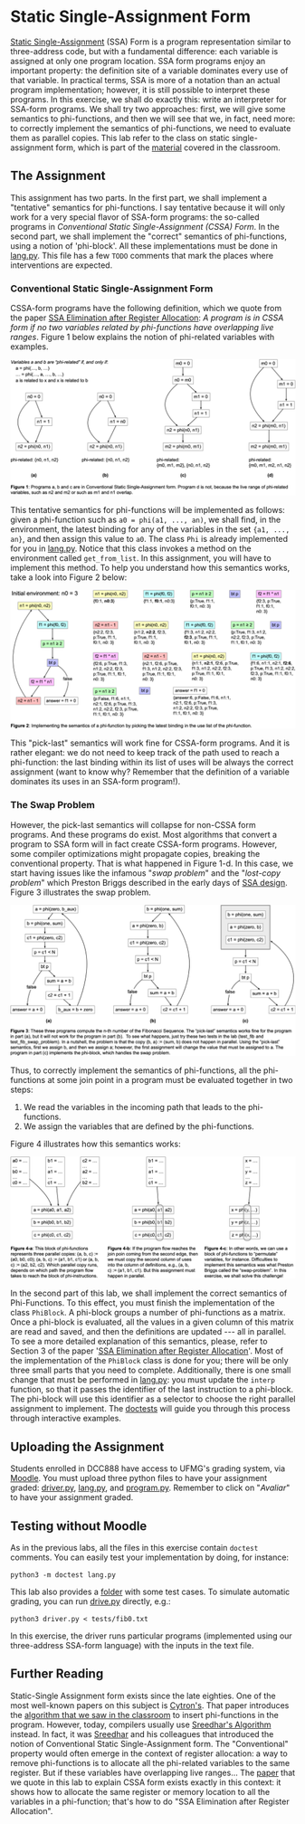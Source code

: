 # Static Single-Assignment Form

[Static Single-Assignment](https://en.wikipedia.org/wiki/Static_single-assignment_form) (SSA) Form is a program representation similar to three-address code, but with a fundamental difference: each variable is assigned at only one program location.
SSA form programs enjoy an important property: the definition site of a variable dominates every use of that variable.
In practical terms, SSA is more of a notation than an actual program implementation; however, it is still possible to interpret these programs.
In this exercise, we shall do exactly this: write an interpreter for SSA-form programs.
We shall try two approaches: first, we will give some semantics to phi-functions, and then we will see that we, in fact, need more: to correctly implement the semantics of phi-functions, we need to evaluate them as parallel copies.
This lab refer to the class on static single-assignment form, which is part of the [material](https://homepages.dcc.ufmg.br/~fernando/classes/dcc888/ementa/slides/StaticSingleAssignment.pdf) covered in the classroom.

## The Assignment

This assignment has two parts.
In the first part, we shall implement a "tentative" semantics for phi-functions.
I say tentative because it will only work for a very special flavor of SSA-form programs: the so-called programs in *Conventional Static Single-Assignment (CSSA)
Form*.
In the second part, we shall implement the "correct" semantics of phi-functions, using a notion of 'phi-block'.
All these implementations must be done in [lang.py](lang.py).
This file has a few `TODO` comments that mark the places where interventions are expected.

### Conventional Static Single-Assignment Form

CSSA-form programs have the following definition, which we quote from the paper [SSA Elimination after Register Allocation](https://homepages.dcc.ufmg.br/~fernando/publications/papers/CC09.pdf): *A program is in CSSA form if no two variables related by phi-functions have overlapping live ranges*.
Figure 1 below explains the notion of phi-related variables with examples.

![Example of CSSA-form programs](../assets/images/phiRelated.png)

This tentative semantics for phi-functions will be implemented as follows:
given a phi-function such as `a0 = phi(a1, ..., an)`, we shall find, in the environment, the latest binding for any of the variables in the set `{a1, ..., an}`, and then assign this value to `a0`.
The class `Phi` is already implemented for you in [lang.py](lang.py).
Notice that this class invokes a method on the environment called `get_from_list`.
In this assignment, you will have to implement this method.
To help you understand how this semantics works, take a look into Figure 2 below:

![Running the factorial function](../assets/images/ssaFact.png)

This "pick-last" semantics will work fine for CSSA-form programs.
And it is rather elegant: we do not need to keep track of the path used to reach a phi-function: the last binding within its list of uses will be always the correct assignment (want to know why? Remember that the definition of a variable dominates its uses in an SSA-form program!).

### The Swap Problem

However, the pick-last semantics will collapse for non-CSSA form programs.
And these programs do exist.
Most algorithms that convert a program to SSA form will in fact create CSSA-form programs.
However, some compiler optimizations might propagate copies, breaking the conventional property.
That is what happened in Figure 1-d.
In this case, we start having issues like the infamous "*swap problem*" and the "*lost-copy problem*" which Preston Briggs described in the early days of [SSA design](https://homes.luddy.indiana.edu/achauhan/Teaching/B629/2006-Fall/CourseMaterial/1998-spe-briggs-ssa_improv.pdf).
Figure 3 illustrates the swap problem.

![The Swap Problem](../assets/images/ssaPrograms.png)

Thus, to correctly implement the semantics of phi-functions, all the phi-functions at some join point in a program must be evaluated together in two steps:

1. We read the variables in the incoming path that leads to the phi-functions.
2. We assign the variables that are defined by the phi-functions.

Figure 4 illustrates how this semantics works:

![The Semantics of Phi-Functions](../assets/images/phiSemantics.png)

In the second part of this lab, we shall implement the correct semantics of Phi-Functions.
To this effect, you must finish the implementation of the class `PhiBlock`.
A phi-block groups a number of phi-functions as a matrix.
Once a phi-block is evaluated, all the values in a given column of this matrix are read and saved, and then the definitions are updated --- all in parallel.
To see a more detailed explanation of this semantics, please, refer to Section 3 of the paper '[SSA Elimination after Register Allocation](https://homepages.dcc.ufmg.br/~fernando/publications/papers/CC09.pdf)'.
Most of the implementation of the `PhiBlock` class is done for you; there will
be only three small parts that you need to complete.
Additionally, there is one small change that must be performed in [lang.py](lang.py): you must update the `interp` function, so that it passes the identifier of the last instruction to a phi-block.
The phi-block will use this identifier as a selector to choose the right parallel assignment to implement.
The [doctests](https://docs.python.org/3/library/doctest.html) will guide you through this process through interactive examples.

## Uploading the Assignment

Students enrolled in DCC888 have access to UFMG's grading system, via [Moodle](https://moodle.org/).
You must upload three python files to have your assignment graded: [driver.py](driver.py), [lang.py](lang.py), and [program.py](program.py).
Remember to click on "*Avaliar*" to have your assignment graded.

## Testing without Moodle

As in the previous labs, all the files in this exercise contain `doctest` comments.
You can easily test your implementation by doing, for instance:

```
python3 -m doctest lang.py
```

This lab also provides a [folder](tests) with some test cases.
To simulate automatic grading, you can run [drive.py](driver.py) directly, e.g.:

```
python3 driver.py < tests/fib0.txt
```

In this exercise, the driver runs particular programs (implemented using our three-address SSA-form language) with the inputs in the text file.

## Further Reading

Static-Single Assignment form exists since the late eighties.
One of the most well-known papers on this subject is [Cytron's](https://dl.acm.org/doi/10.1145/115372.115320).
That paper introduces the [algorithm that we saw in the classroom](https://homepages.dcc.ufmg.br/~fernando/classes/dcc888/ementa/slides/StaticSingleAssignment.pdf) to insert phi-functions in the program.
However, today, compilers usually use [Sreedhar's Algorithm](https://dl.acm.org/doi/10.1145/199448.199464) instead.
In fact, it was [Sreedhar](https://link.springer.com/chapter/10.1007/3-540-48294-6_13) and his colleagues that introduced the notion of Conventional Static Single-Assignment form.
The "Conventional" property would often emerge in the context of register allocation: a way to remove phi-functions is to allocate all the phi-related variables to the same register.
But if these variables have overlapping live ranges...
The [paper](https://homepages.dcc.ufmg.br/~fernando/publications/papers/CC09.pdf) that we quote in this lab to explain CSSA form exists exactly in this context: it shows how to allocate the same register or memory location to all the variables in a phi-function; that's how to do "SSA Elimination after Register Allocation".